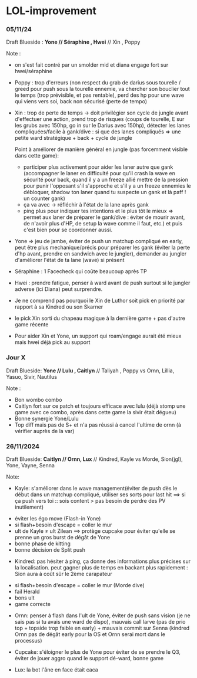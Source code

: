 # LOL-improvement

### 05/11/24
Draft Blueside : **Yone // Séraphine , Hwei** // Xin , Poppy 

Note : 
* on s'est fait contré par un smolder mid et diana engage fort sur hwei/séraphine 
* Poppy : trop d'erreurs (non respect du grab de darius sous tourelle / greed pour push sous la tourelle ennemie, va chercher son bouclier tout le temps (trop prévisible, et pas rentable), perd des hp pour une wave qui viens vers soi, back non sécurisé (perte de tempo)
* Xin : trop de perte de temps -> doit privilégier son cycle de jungle avant d'effectuer une action, prend trop de risques (coups de tourelle, E sur les grubs avec 150hp, go in sur le Darius avec 150hp), détecter les lanes compliquées/facile à gank/dive : si que des lanes compliqués => une petite ward stratégique + back + cycle de jungle 


   Point à améliorer de manière général en jungle (pas forcemment visible dans cette game): 
   * participer plus activement pour aider les laner autre que gank (accompagner le laner en difficulté pour qu'il crash la wave en sécurité pour back, quand il y a un freeze allié mettre de la pression pour punir l'opposant s'il s'approche et s'il y a un freeze ennemies le débloquer, shadow ton laner quand tu suspecte un gank et là paff ! un counter gank)
   * ça va avec -> réfléchir à l'état de la lane après gank 
   * ping plus pour indiquer tes intentions et le plus tôt le mieux => permet aux laner de préparer le gank/dive : éviter de mourir avant, de n'avoir plus d'HP, de setup la wave comme il faut, etc.) et puis c'est bien pour se coordonner aussi.




* Yone => jeu de jambe, éviter de push un matchup compliqué en early, peut être plus mechanique/précis pour préparer les gank (éviter la perte  d'hp avant, prendre en sandwich avec le jungler), demander au jungler d'améliorer l'état de ta lane (wave) si présent
* Séraphine : 1 Facecheck qui coûte beaucoup après TP
* Hwei : prendre fatigue, penser à ward avant de push surtout si le jungler adverse (ici Diana) peut surprendre.


* Je ne comprend pas pourquoi le Xin de Luthor soit pick en priorité par rapport à sa Kindred ou son Skarner 
* le pick Xin sorti du chapeau magique à la dernière game + pas d'autre game récente  
* Pour aider Xin et Yone, un support qui roam/engage aurait été mieux mais hwei déjà pick au support

### Jour X
Draft Blueside: **Yone // Lulu , Caitlyn** // Taliyah , Poppy   vs   Ornn, Lillia, Yasuo, Sivir, Nautilus

Note : 
* Bon wombo combo
* Caitlyn fort sur ce patch et toujours efficace avec lulu (déjà stomp une game avec ce combo, après dans cette game la sivir était dégueu)
* Bonne synergie Yone/Lulu
* Top diff mais pas de S+ et n'a pas réussi à cancel l'ultime de ornn (à vérifier auprès de la var)

### 26/11/2024
Draft Blueside: **Caitlyn // Ornn, Lux** // Kindred, Kayle   vs   Morde, Sion(jgl), Yone, Vayne, Senna

Note:
* Kayle: s'améliorer dans le wave management(éviter de push dès le début dans un matchup compliqué, utiliser ses sorts pour last hit ==> si ça push vers toi :: sois content > pas besoin de perdre des PV inutilement) 
+ éviter les égo move (Flash-in Yone)
+ si flash+besoin d'escape = coller le mur
+ ult de Kayle ≠ ult Zilean ==> protège cupcake pour éviter qu'elle se prenne un gros burst de dégât de Yone 
+ bonne phase de kitting
+ bonne décision de Split push

* Kindred: pas hésiter à ping, ça donne des informations plus précises sur la localisation. peut gagner plus de temps en backant plus rapidement : Sion aura à coût sûr le 2ème carapateur
+ si flash+besoin d'escape = coller le mur (Morde dive)
+ fail Herald
+ bons ult
+ game correcte

* Ornn: penser à flash dans l'ult de Yone, éviter de push sans vision (je ne sais pas si tu avais une ward de dispo), mauvais call larve (pas de prio top + topside trop faible en early) + mauvais commit sur Senna (kindred Ornn pas de dégât early pour la OS et Ornn serai mort dans le processus)

* Cupcake: s'éloigner le plus de Yone pour éviter de se prendre le Q3, éviter de jouer aggro quand le support dé-ward, bonne game

* Lux: la bot l'âne en face était caca
